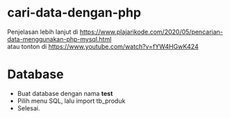 # cari-data-dengan-php
Penjelasan lebih lanjut di https://www.plajarikode.com/2020/05/pencarian-data-menggunakan-php-mysql.html
<br/>atau tonton di https://www.youtube.com/watch?v=fYW4HGwK424

# Database
- Buat database dengan nama <b>test</b>
- Pilih menu SQL, lalu import tb_produk
- Selesai.
